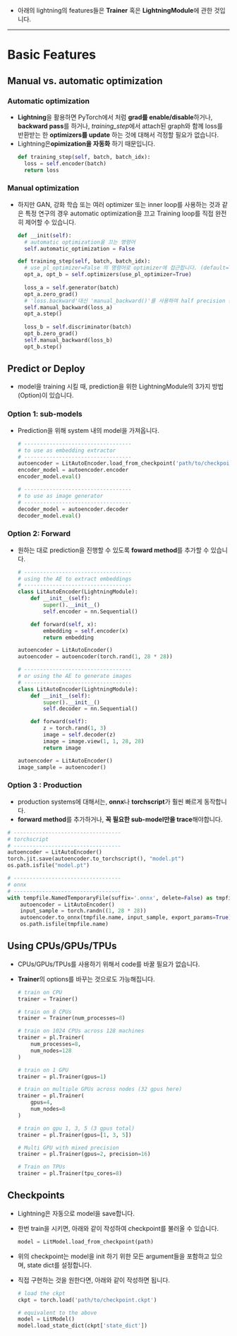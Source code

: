 - 아래의 lightning의 features들은 **Trainer** 혹은 **LightningModule**에 관한 것입니다.

***************************************************************************************

# Basic Features

## Manual vs. automatic optimization

### Automatic optimization

- **Lightning**을 활용하면 PyTorch에서 처럼 **grad를 enable/disable**하거나, **backward pass**를 하거나, *training_step*에서 attach된 graph와 함께 loss를 반환받는 한 **optimizers를 update** 하는 것에 대해서 걱정할 필요가 없습니다.
- Lightning은**opimization을 자동화** 하기 때문입니다.
  ~~~python
  def training_step(self, batch, batch_idx):
    loss = self.encoder(batch)
    return loss
  ~~~
  
### Manual optimization

- 하지만 GAN, 강화 학습 또는 여러 optimizer 또는 inner loop를 사용하는 것과 같은 특정 연구의 경우 automatic optimization을 끄고 Training loop를 직접 완전히 제어할 수 있습니다.
  ~~~python
  def __init(self):
    # automatic optimization을 끄는 명령어
    self.automatic_optimization = False
  
  def training_step(self, batch, batch_idx):
    # use_pl_optimizer=False 의 명령어로 optimizer에 접근합니다. (default=True)
    opt_a, opt_b = self.optimizers(use_pl_optimizer=True)
    
    loss_a = self.generator(batch)
    opt_a.zero_grad()
    # 'loss.backward'대신 'manual_backward()'를 사용하여 half precision 등.. 과 같은 작업을 자동화 합니다.
    self.manual_backward(loss_a)
    opt_a.step()
    
    loss_b = self.discriminator(batch)
    opt_b.zero_grad()
    self.manual_backward(loss_b)
    opt_b.step()
  ~~~

## Predict or Deploy

- model을 training 시킬 때, prediction을 위한 LightningModule의 3가지 방법(Option)이 있습니다.

### Option 1: sub-models

- Prediction을 위해 system 내의 model을 가져옵니다.

  ~~~python
  # ----------------------------------
  # to use as embedding extractor
  # ----------------------------------
  autoencoder = LitAutoEncoder.load_from_checkpoint('path/to/checkpoint_file.ckpt')
  encoder_model = autoencoder.encoder
  encoder_model.eval()

  # ----------------------------------
  # to use as image generator
  # ----------------------------------
  decoder_model = autoencoder.decoder
  decoder_model.eval()
  ~~~

### Option 2: Forward

- 원하는 대로 prediction을 진행할 수 있도록 **foward method**를 추가할 수 있습니다.
  ~~~python
  # ----------------------------------
  # using the AE to extract embeddings
  # ----------------------------------
  class LitAutoEncoder(LightningModule):
      def __init__(self):
          super().__init__()
          self.encoder = nn.Sequential()

      def forward(self, x):
          embedding = self.encoder(x)
          return embedding

  autoencoder = LitAutoEncoder()
  autoencoder = autoencoder(torch.rand(1, 28 * 28))
  ~~~
  
  ~~~python
  # ----------------------------------
  # or using the AE to generate images
  # ----------------------------------
  class LitAutoEncoder(LightningModule):
      def __init__(self):
          super().__init__()
          self.decoder = nn.Sequential()

      def forward(self):
          z = torch.rand(1, 3)
          image = self.decoder(z)
          image = image.view(1, 1, 28, 28)
          return image

  autoencoder = LitAutoEncoder()
  image_sample = autoencoder()
  ~~~
 
 ### Option 3 : Production
 
 - production systems에 대해서는, **onnx**나 **torchscript**가 훨씬 빠르게 동작합니다.
 - **forward method**를 추가하거나, **꼭 필요한 sub-model만을 trace**해야합니다.
  ~~~python
  # ----------------------------------
  # torchscript
  # ----------------------------------
  autoencoder = LitAutoEncoder()
  torch.jit.save(autoencoder.to_torchscript(), "model.pt")
  os.path.isfile("model.pt")
  ~~~
  
  ~~~python
  # ----------------------------------
  # onnx
  # ----------------------------------
  with tempfile.NamedTemporaryFile(suffix='.onnx', delete=False) as tmpfile:
      autoencoder = LitAutoEncoder()
      input_sample = torch.randn((1, 28 * 28))
      autoencoder.to_onnx(tmpfile.name, input_sample, export_params=True)
      os.path.isfile(tmpfile.name)
  ~~~
  
## Using CPUs/GPUs/TPUs

- CPUs/GPUs/TPUs를 사용하기 위해서 code를 바꿀 필요가 없습니다.
- **Trainer**의 options를 바꾸는 것으로도 가능해집니다.
  ~~~python
  # train on CPU
  trainer = Trainer()
  ~~~
  
  ~~~python
  # train on 8 CPUs
  trainer = Trainer(num_processes=8)
  ~~~
  
  ~~~python
  # train on 1024 CPUs across 128 machines
  trainer = pl.Trainer(
      num_processes=8,
      num_nodes=128
  )
  ~~~
  
  ~~~python
  # train on 1 GPU
  trainer = pl.Trainer(gpus=1)
  ~~~
  
  ~~~python
  # train on multiple GPUs across nodes (32 gpus here)
  trainer = pl.Trainer(
      gpus=4,
      num_nodes=8
  )
  ~~~
  
  ~~~python
  # train on gpu 1, 3, 5 (3 gpus total)
  trainer = pl.Trainer(gpus=[1, 3, 5])
  ~~~
  
  ~~~python
  # Multi GPU with mixed precision
  trainer = pl.Trainer(gpus=2, precision=16)
  ~~~
  
  ~~~python
  # Train on TPUs
  trainer = pl.Trainer(tpu_cores=8)
  ~~~
  
## Checkpoints

- Lightning은 자동으로 model을 save합니다.
- 한번 train을 시키면, 아래와 같이 작성하여 checkpoint를 불러올 수 있습니다.
  ~~~python
  model = LitModel.load_from_checkpoint(path)
  ~~~

- 위의 checkpoint는 model을 init 하기 위한 모든 argument들을 포함하고 있으며, state dict를 설정합니다.
- 직접 구현하는 것을 원한다면, 아래와 같이 작성하면 됩니다.
  ~~~python
  # load the ckpt
  ckpt = torch.load('path/to/checkpoint.ckpt')

  # equivalent to the above
  model = LitModel()
  model.load_state_dict(ckpt['state_dict'])
  ~~~

 
 
 
 
